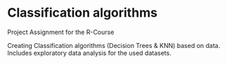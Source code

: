 # Classification algorithms
Project Assignment for the R-Course

Creating Classification algorithms (Decision Trees & KNN) based on data. Includes  exploratory data analysis for the used datasets.
